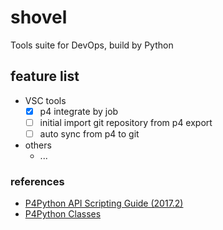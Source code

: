 # shovel
Tools suite for DevOps, build by Python


## feature list

- VSC tools
  - [x] p4 integrate by job
  - [ ] initial import git repository from p4 export
  - [ ] auto sync from p4 to git
- others
  - ...


### references

- [P4Python API Scripting Guide (2017.2)](https://www.perforce.com/perforce/doc.current/manuals/p4python/index.html)
- [P4Python Classes](https://www.perforce.com/perforce/doc.current/manuals/p4python/index.html#P4Python/python.classes.html%3FTocPath%3DP4Python%7CP4Python%2520Classes%7C_____0)


